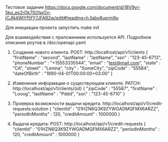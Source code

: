 Тестовое задание
https://docs.google.com/document/d/18V9yr-5kq_es2rOk7SOIwOv-jCJN4WlYf5fY7JFAB2w/edit#heading=h.llabv8uprm9u

Для инициации проекта запустить
make init

Для взаимодействия с приложением используется API.
Подробное описание роутов в /doc/openapi.yaml

1. Создание нового клиента.
POST: http://localhost/api/v1/clients
{
    "firstName" : "second",
    "lastName" : "lastName",
    "ssn" : "123-45-6713",
    "phoneNumber" : "+15553335544",
    "email" : "test@mail.com",
    "state" : "CA",
    "street" : "Lenina",
    "city" : "SomeCity",
    "zipCode" : "55584",
    "dateOfBirth" : "1990-04-01T00:00:00+03:00"
}

2. Изменение информации о существующем клиенте.
PATCH: http://localhost/api/v1/clients/{id}
{
    "zipCode" : "55587",
    "firstName" : "Looog",
    "lastName" : "Pddd",
    "ssn" : "123-45-6710"
}

3. Проверка возможности выдачи кредита.
http://localhost/api/v1/credit-requests:solution
{
    "clientId" : "01HZN6Q3K9ZYWGADMQFMX6ARZZ",
    "periodInMonths" : 120,
    "creditAmount" : 1000000
}

4. Выдача кредита:
POST: http://localhost/api/v1/credit-requests
{
    "clientId" : "01HZN6Q3K9ZYWGADMQFMX6ARZZ",
    "periodInMonths" : 120,
    "creditAmount" : 1000000
}


